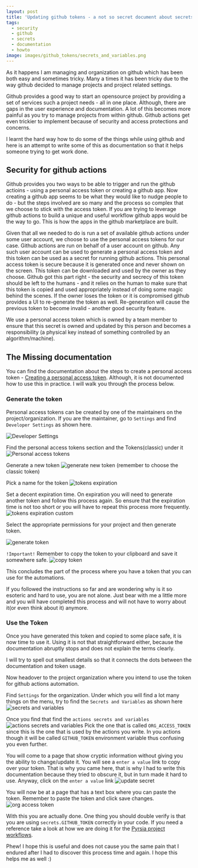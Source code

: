 ```yaml
---
layout: post
title: 'Updating github tokens - a not so secret document about secrets in github'
tags:
  - security
  - github
  - secrets
  - documentation
  - howto
image: images/github_tokens/secrets_and_variables.png
---
```


As it happens I am managing and organization on github which has been both easy and sometimes tricky. Many a times it has been tricky due to the way github decided to manage projects and project related settings.

Github provides a good way to start an opensource project by providing a set of services such a project needs - all in one place. Although, there are gaps in the user experience and documentation. A lot of this becomes more painful as you try to manage projects from within github. Github actions get even trickier to implement because of security and access protections and concerns.

I learnt the hard way how to do some of the things while using github and here is an attempt to write some of this as documentation so that it helps someone trying to get work done.

## Security for github actions

Github provides you two ways to be able to trigger and run the github actioins - using a personal access token or creating a github app. Now creating a github app seems to be what they would like to nudge people to do - but the steps involved are so many and the process so complex that we choose to stick with the access token.
If you are trying to leverage github actions to build a unique and useful workflow github apps would be the way to go. This is how the apps in the github marketplace are built.

Given that all we needed to do is run a set of available github actions under some user account, we choose to use the personal access tokens for our case.
Github actions are run on behalf of a user account on github. Any such  user account can be used to generate a personal access token and this token can be used as a secret for running github actions. This personal access token is secure because it is generated once and never shown on the screen. This token can be downloaded and used by the owner as they choose.
Github got this part right - the security and secrecy of this token should be left to the humans - and it relies on the human to make sure that this token is copied and used appropriately instead of doing some magic behind the scenes. If the owner loses the token or it is compromised github provides a UI to re-generate the token as well. Re-generation will cause the previous token to become invalid - another good security feature.


We use a personal access token which is owned by a team member to ensure that this secret is owned and updated by this person and becomes a responsibility (a physical key instead of something controlled by an algorithm/machine).


## The Missing documentation

You can find the documentation about the steps to create a personal access token - 
[Creating a personal access token](https://docs.github.com/en/authentication/keeping-your-account-and-data-secure/creating-a-personal-access-token).
Although, it is not documented how to use this in practice. I will walk you through the process below.

### Generate the token
Personal access tokens can be created by one of the maintainers on the project/organization. If you are the maintainer, go to `Settings` and find `Developer Settings` as shown here.

<img src="{{ root_url  }}/images/github_tokens/developer_settings.png" alt="Developer Settings"/>

Find the personal access tokens section and the Tokens(classic) under it
<img src="{{ root_url  }}/images/github_tokens/personal_access_tokens.png" alt="Personal access tokens"/>

Generate a new token
<img src="{{ root_url  }}/images/github_tokens/generate_new_token.png" alt="generate new token"/>
(remember to choose the classic token)

Pick a name for the token
<img src="{{ root_url  }}/images/github_tokens/token_expiration.png" alt="tokens expiration"/>

Set a decent expiration time. On expiration you will need to generate another token and follow this process again. So ensure that the expiration time is not too short or you will have to repeat this process more frequently.
<img src="{{ root_url  }}/images/github_tokens/token_expiration_custom.png" alt="tokens expiration custom"/>

Select the appropriate permissions for your project and then generate token.

<img src="{{ root_url  }}/images/github_tokens/generate_token.png" alt="generate token"/>

`!Important!` Remember to copy the token to your clipboard and save it somewhere safe.
<img src="{{ root_url  }}/images/github_tokens/copy_token.png" alt="copy token"/>

This concludes the part of the process where you have a token that you can use for the automations.

If you followed the instructions so far and are wondering why is it so esoteric and hard to use, you are not alone. Just bear with me a little more and you will have completed this process and will not have to worry about it(or even think about it) anymore.
### Use the Token

Once you have generated this token and copied to some place safe, it is now time to use it. Using it is not that straightforward either, because the documentation abruptly stops and does not explain the terms clearly.

I will try to spell out smallest details so that it connects the dots between the documentation and token usage.

Now headover to the project organization where you intend to use the token for github actions automation.

Find `Settings` for the organization. Under which you will find a lot many things on the menu, try to find the `Secrets and Variables` as shown here
<img src="{{ root_url  }}/images/github_tokens/secrets_and_variables.png" alt="secrets and variables"/>

Once you find that find the `actions secrets and variables`
<img src="{{ root_url  }}/images/github_tokens/actions_secrets_and_variables.png" alt="actions secrets and variables"/>
Pick the one that is called `ORG_ACCESS_TOKEN` since this is the one that is used by the actions you write. In you actions though it will be called `GITHUB_TOKEN` environment variable thus confusing you even further.

You will come to a page that show cryptic information without giving you the ability to change/update it. You will see a `enter a value` link to copy over your token. That is why you came here, that is why I had to write this documentation because they tried to obscure it, but in turn made it hard to use.
Anyway, click on the `enter a value` link
<img src="{{ root_url  }}/images/github_tokens/update_secret.png" alt="update secret"/>

You will now be at a page that has a text box where you can paste the token. Remember to paste the token and click save changes.
<img src="{{ root_url  }}/images/github_tokens/org_access_token.png" alt="org access token"/>

With this you are actually done. One thing you should double verify is that you are using `secrets.GITHUB_TOKEN` correctly in your code. If you need a reference take a look at how we are doing it for the [Pyrsia project workflows](https://github.com/pyrsia/pyrsia/blob/main/.github/workflows/rust.yml).

Phew! I hope this is useful and does not cause you the same pain that I endured after I had to discover this process time and again. I hope this helps me as well :)
